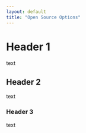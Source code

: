 ```yaml
---
layout: default
title: "Open Source Options"
---
```

# Header 1
text
## Header 2
text
### Header 3
text
